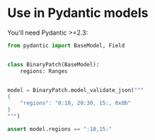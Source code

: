 # Use in Pydantic models

You'll need Pydantic >=2.3:

```python
from pydantic import BaseModel, Field


class BinaryPatch(BaseModel):
    regions: Ranges


model = BinaryPatch.model_validate_json("""
{
    "regions": "0:10, 20:30, 15:, 0x0b"
}
""")

assert model.regions == ":10,15:"
```
